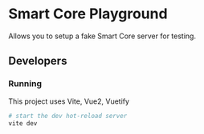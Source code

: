# Smart Core Playground

Allows you to setup a fake Smart Core server for testing.

## Developers

### Running

This project uses Vite, Vue2, Vuetify

```bash
# start the dev hot-reload server
vite dev
```
